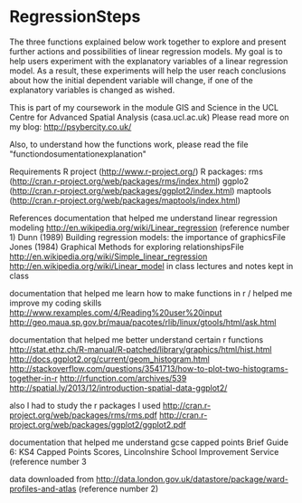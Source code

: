RegressionSteps
===============

The three functions explained below work together to explore and present further actions and possibilities of linear regression models. My goal is to help users experiment with the explanatory variables of a linear regression model. As a result, these experiments will help the user reach conclusions about how the initial dependent variable will change, if one of the explanatory variables is changed as wished.

This is part of my coursework in the module GIS and Science in the UCL Centre for Advanced Spatial Analysis (casa.ucl.ac.uk)
Please read more on my blog: http://psybercity.co.uk/

Also, to understand how the functions work, please read the file "functiondosumentationexplanation"

Requirements
R project (http://www.r-project.org/)
R packages:
  rms (http://cran.r-project.org/web/packages/rms/index.html)
	ggplo2 (http://cran.r-project.org/web/packages/ggplot2/index.html)
	maptools (http://cran.r-project.org/web/packages/maptools/index.html)


References
documentation that helped me understand linear regression modeling
http://en.wikipedia.org/wiki/Linear_regression (reference number 1)
Dunn (1989) Building regression models: the importance of graphicsFile
Jones (1984) Graphical Methods for exploring relationshipsFile 
http://en.wikipedia.org/wiki/Simple_linear_regression
http://en.wikipedia.org/wiki/Linear_model
in class lectures and notes kept in class

documentation that helped me learn how to make functions in r / helped me improve my coding skills
http://www.rexamples.com/4/Reading%20user%20input
http://geo.maua.sp.gov.br/maua/pacotes/rlib/linux/gtools/html/ask.html

documentation that helped me better understand certain r functions
http://stat.ethz.ch/R-manual/R-patched/library/graphics/html/hist.html
http://docs.ggplot2.org/current/geom_histogram.html
http://stackoverflow.com/questions/3541713/how-to-plot-two-histograms-together-in-r
http://rfunction.com/archives/539
http://spatial.ly/2013/12/introduction-spatial-data-ggplot2/

also I had to study the r packages I used
http://cran.r-project.org/web/packages/rms/rms.pdf
http://cran.r-project.org/web/packages/ggplot2/ggplot2.pdf

documentation that helped me understand gcse capped points
Brief Guide 6: KS4 Capped Points Scores, Lincolnshire School Improvement Service (reference number 3

data downloaded from
http://data.london.gov.uk/datastore/package/ward-profiles-and-atlas  (reference number 2)

